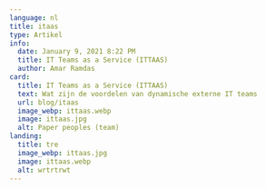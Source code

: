 ```yaml
---
language: nl
title: itaas
type: Artikel
info:
  date: January 9, 2021 8:22 PM
  title: IT Teams as a Service (ITTAAS)
  author: Amar Ramdas
card:
  title: IT Teams as a Service (ITTAAS)
  text: Wat zijn de voordelen van dynamische externe IT teams
  url: blog/itaas
  image_webp: ittaas.webp
  image: ittaas.jpg
  alt: Paper peoples (team)
landing:
  title: tre
  image_webp: ittaas.jpg
  image: ittaas.webp
  alt: wrtrtrwt
---
```

